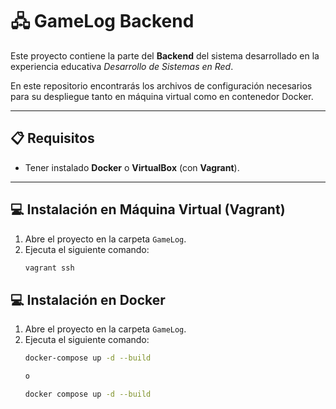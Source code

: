 # 🖧 GameLog Backend

Este proyecto contiene la parte del **Backend** del sistema desarrollado en la experiencia educativa _Desarrollo de Sistemas en Red_.

En este repositorio encontrarás los archivos de configuración necesarios para su despliegue tanto en máquina virtual como en contenedor Docker.

---

## 📋 Requisitos

- Tener instalado **Docker** o **VirtualBox** (con **Vagrant**).

---

## 💻 Instalación en Máquina Virtual (Vagrant)

1. Abre el proyecto en la carpeta `GameLog`.
2. Ejecuta el siguiente comando:
   ```bash
   vagrant ssh

## 💻 Instalación en Docker 

1. Abre el proyecto en la carpeta `GameLog`.
2. Ejecuta el siguiente comando:
   ```bash
   docker-compose up -d --build

   o

   docker compose up -d --build

